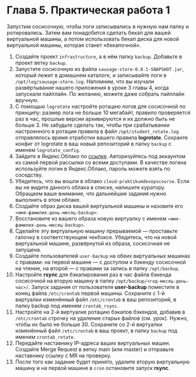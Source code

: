 # Глава 5. Практическая работа 1

Запустим сосисочную, чтобы логи записывались в нужную нам папку и ротировались. Затем вам понадобится сделать бекап для вашей виртуальной машины, а потом использовать бекап диска для новой виртуальной машины, которая станет «бекапочной».  

1. Создайте проект `infrastructure`, а в нём папку `backup`. Добавьте в проект ветку `backup`.  
2. Запустите сосисочную из файла `sausage-store-0.0.1-SNAPSHOT.jar`, который лежит в домашнем каталоге, и записывайте логи в `/opt/log/sausage-store.log`. Напомним, что вы изучали развёртывание нашего приложения в уроке 3 главы 4, когда запускали пайплайн. По желанию, можете даже собрать пайплайн вручную.  
3. С помощью `logrotate` настройте ротацию логов для сосисочной по принципу: размер лога не больше 10 мегабайт, правило проверяется раз в час, прошлые версии архивируются и их должно быть не больше 3. Не забудьте сделать так, чтобы при срабатывании настроенного в ротации правила в файл `/opt/student_rotate.log` отправлялось время отработки вашего правила **logrotate**. Сохранте конфиг от logrotate в ваш новый репозиторий в папку `backup` с именем `logrotate_config`.
4. Зайдите в Яндекс.Облако по [ссылке](https://console.cloud.yandex.ru/federations/bpfpfctkh7focc85u9sq). Авторизуйтесь под аккаунтом из самой первой рассылки со всеми доступами. В качестве логина используйте логин в Яндекс.Облако, пароль можете взять по соседству.
5. Убедитесь, что вы вошли в облако `cloud-praktikumdevopscourse`. Если вы не видите данного облака в списке, напишите куратору. Обращаем ваше внимание, что дальнейшие задания нужно выполнять в этом облаке.  
6. Создайте образ диска вашей виртуальной машины и назовите его `<имя-фамилия-день-месяц-backup>`.  
7. Восстановите из вашего образа новую виртуалку с именем `<имя-фамилия-день-месяц-backup>`.
8. Сделайте эту виртуальную машину прерываемой — проставьте галочку в соответствующем чекбоксе. Убедитесь, что на новой виртуальной машине, развёрнутой из образа, сосисочная не запущена.
9. Создайте пользователей `user-backup` на обеих виртуальных машинах с правами: на первой машине — с доступом к бэкенду сосисочной на чтение, на второй — с правами за запись в папку `/opt/backup`.
10. Настройте **rsync** для бэкапирования раз в час файла бэкенда сосисочной на вторую машину в папку `/opt/backup/<год-месяц-день-час>/`. Запуск задания от пользователя **user-backup** поместите в конец файла `/etc/crontab` первой машины. Сохраните с 1-й виртуалки изменённый файл `/etc/crontab` в ваш репозиторий, в папку backup под именем `crontab_rsync`.
11. Настройте на 2-й виртуалке ротацию бэкапов бэкендов, добавив в `/etc/crontab` строчку на удаление старых файлов (см. урок). Нужно, чтобы их было не больше 30. Сохраните со 2-й виртуалки изменённый файл `/etc/crontab` в ваш проект, в папку `backup` под именем `crontab_rotate`.
12. Передайте наставнику IP-адреса ваших виртуальных машин. Создайте Merge Request в ветку main (или master) и отправьте наставнику ссылку с MR на проверку.
13. После того как задание будет принято, удалите вторую виртуальную машину и на первой машине в `cron` остановите запуск **rsync**.
